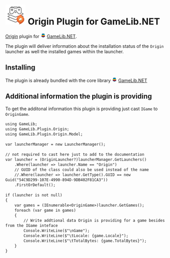 ![GameLib.NET](Resources/GameLibPluginLogo64px.png "GameLib.NET Origin") 
Origin Plugin for GameLib.NET
======

[Origin](https://www.origin.com) plugin for ![GameLib.NET](../../Resources/GameLibNET-Logo-16px.png "GameLib.NET") [GameLib.NET](README.md).

The plugin will deliver information about the installation status of the `Origin` launcher as well the installed games within the launcher.

## Installing

The plugin is already bundled with the core library ![GameLib.NET](../../Resources/GameLibNET-Logo-16px.png "GameLib.NET") [GameLib.NET](README.md)

## Additional information the plugin is providing

To get the additonal information this plugin is providing just cast `IGame` to `OriginGame`.


```CSharp
using GameLib;
using GameLib.Plugin.Origin;
using GameLib.Plugin.Origin.Model;

var launcherManager = new LauncherManager();

// not required to cast here just to add to the documentation
var launcher = (OriginLauncher?)launcherManager.GetLaunchers()
    .Where(launcher => launcher.Name == "Origin")
    // GUID of the class could also be used instead of the name
    //.Where(launcher => launcher.GetType().GUID == new Guid("54C9D299-107E-4990-894D-9DB402F81CA3"))
    .FirstOrDefault();

if (launcher is not null)
{
    var games = (IEnumerable<OriginGame>)launcher.GetGames();
    foreach (var game in games)
    {
        // Write addtional data Origin is providing for a game besides from the IGame inteface
        Console.WriteLine($"\nGame");
        Console.WriteLine($"\tLocale: {game.Locale}");
        Console.WriteLine($"\tTotalBytes: {game.TotalBytes}");
    }
}
```